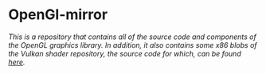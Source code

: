 # OpenGl-mirror

*This is a repository that contains all of the source code and components of the OpenGL graphics library. In addition, it also contains some x86 blobs of the Vulkan shader repository, the source code for which, can be found [here](https://github.com/KhronosGroup/Vulkan-Hpp).*